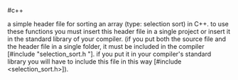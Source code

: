 #c++

a simple header file for sorting an array (type: selection sort) in C++.
to use these functions you must insert this header file in a single project or insert it in the standard library of your compiler. (if you put both the source file and the header file in a single folder, it must be included in the compiler [#include "selection_sort.h "].
if you put it in your compiler's standard library you will have to include this file in this way [#include <selection_sort.h>]).
